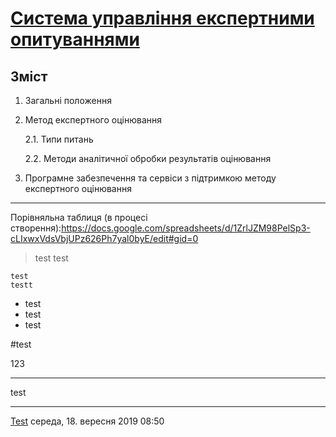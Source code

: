 # [Система управління експертними опитуваннями](https://github.com/MkZb/ODB)  
## Зміст

1. Загальні положення
2. Метод експертного оцінювання

	2.1. Типи питань

	2.2. Методи аналітичної обробки результатів оцінювання

3. Програмне забезпечення та сервіси з підтримкою методу експертного оцінювання
***
Порівняльна таблиця (в процесі створення):https://docs.google.com/spreadsheets/d/1ZrlJZM98PelSp3-cLIxwxVdsVbjUPz626Ph7yal0byE/edit#gid=0




>test
>test

	test
	testt

- test
- test
- test


#test



123


***
test
***

[Test](https://www.google.com/search?client=ubuntu&channel=fs&q=test&ie=utf-8&oe=utf-8) 
середа, 18. вересня 2019 08:50 
